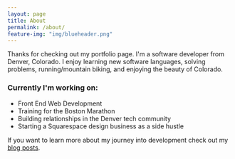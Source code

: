 ```yaml
---
layout: page
title: About
permalink: /about/
feature-img: "img/blueheader.png"
---
```


Thanks for checking out my portfolio page. I'm a software developer from Denver, Colorado. I enjoy learning new software languages, solving problems, running/mountain biking, and enjoying the beauty of Colorado.

### Currently I'm working on:

* Front End Web Development
* Training for the Boston Marathon
* Building relationships in the Denver tech community
* Starting a Squarespace design business as a side hustle

If you want to learn more about my journey into development check out my [blog posts](http://www.mbrooks.us/).
